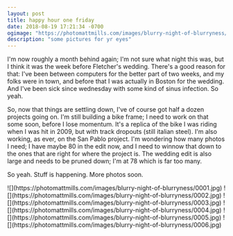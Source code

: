 ```yaml
---
layout: post
title: happy hour one friday
date: 2018-08-19 17:21:34 -0700
ogimage: "https://photomattmills.com/images/blurry-night-of-blurryness/0006.jpg"
description: "some pictures for yr eyes"
---
```


I'm now roughly a month behind again; I'm not sure what night this was, but I think it was the week before Fletcher's wedding. There's a good reason for that: I've been between computers for the better part of two weeks, and my folks were in town, and before that I was actually in Boston for the wedding. And I've been sick since wednesday with some kind of sinus infection. So yeah. 

So, now that things are settling down, I've of course got half a dozen projects going on. I'm still building a bike frame; I need to work on that some soon, before I lose momentum. It's a replica of the bike I was riding when I was hit in 2009, but with track dropouts (still italian steel). I'm also working, as ever, on the San Pablo project. I'm wondering how many photos I need; I have maybe 80 in the edit now, and I need to winnow that down to the ones that are right for where the project is. The wedding edit is also large and needs to be pruned down; I'm at 78 which is far too many.

So yeah. Stuff is happening. More photos soon.

<span style="display:block;" class="center">
  ![](https://photomattmills.com/images/blurry-night-of-blurryness/0001.jpg)
<span class="caption"></span>
![](https://photomattmills.com/images/blurry-night-of-blurryness/0002.jpg)
<span class="caption"></span>
![](https://photomattmills.com/images/blurry-night-of-blurryness/0003.jpg)
<span class="caption"></span>
![](https://photomattmills.com/images/blurry-night-of-blurryness/0004.jpg)
<span class="caption"></span>
![](https://photomattmills.com/images/blurry-night-of-blurryness/0005.jpg)
<span class="caption"></span>
![](https://photomattmills.com/images/blurry-night-of-blurryness/0006.jpg)
<span class="caption"></span>
</span>

